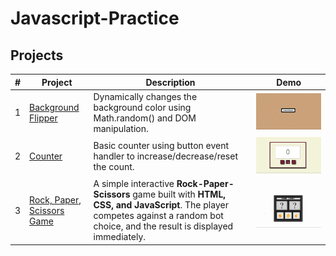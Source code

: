# Javascript-Practice

## Projects

| # | Project | Description | Demo |
|---|---------|-------------|------|
| 1 | [Background Flipper](projects/background-flipper) | Dynamically changes the background color using Math.random() and DOM manipulation. | ![GIF](projects/background-flipper/assets/background-flipper.gif) |
| 2 | [Counter](projects/counter) | Basic counter using button event handler to increase/decrease/reset the count. | ![GIF](projects/counter/assets/counter.gif) |
| 3 | [Rock, Paper, Scissors Game](projects/rock-paper-scissors) | A simple interactive **Rock-Paper-Scissors** game built with **HTML, CSS, and JavaScript**.  The player competes against a random bot choice, and the result is displayed immediately. | ![GIF](projects/rock-paper-scissors/assets/rock-paper-scissors.gif) |
